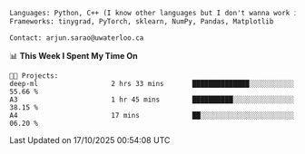 ```txt
Languages: Python, C++ (I know other languages but I don't wanna work in em)
Frameworks: tinygrad, PyTorch, sklearn, NumPy, Pandas, Matplotlib

Contact: arjun.sarao@uwaterloo.ca
```

<!--START_SECTION:waka-->
📊 **This Week I Spent My Time On** 

```text
🐱‍💻 Projects: 
deep-ml                  2 hrs 33 mins       ██████████████░░░░░░░░░░░   55.66 % 
A3                       1 hr 45 mins        ██████████░░░░░░░░░░░░░░░   38.15 % 
A4                       17 mins             ██░░░░░░░░░░░░░░░░░░░░░░░   06.20 % 
```


 Last Updated on 17/10/2025 00:54:08 UTC
<!--END_SECTION:waka-->
